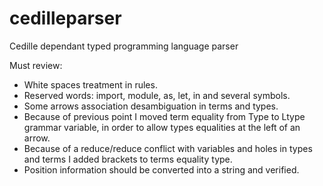 # cedilleparser

Cedille dependant typed programming language parser

Must review:

- White spaces treatment in rules.
- Reserved words: import, module, as, let, in and several symbols.
- Some arrows association desambiguation in terms and types.
- Because of previous point I moved term equality from Type to Ltype grammar variable, in order to allow types equalities at the left of an arrow.
- Because of a reduce/reduce conflict with variables and holes in types and terms I added brackets to terms equality type.
- Position information should be converted into a string and verified.

